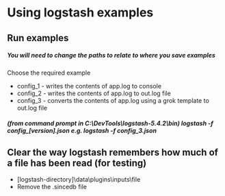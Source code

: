# Using logstash examples

## Run examples

##### You will need to change the paths to relate to where you save examples

Choose the required example 

* config_1 - writes the contents of app.log to console
* config_2 - writes the contents of app.log to out.log file
* config_3 - converts the contents of app.log using a grok template to out.log file

##### (from command prompt in C:\DevTools\logstash-5.4.2\bin) logstash -f config_[version].json e.g. logstash -f config_3.json

## Clear the way logstash remembers how much of a file has been read (for testing)

* [logstash-directory]\data\plugins\inputs\file
* Remove the .sincedb file
